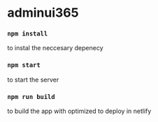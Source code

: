 # adminui365
### `npm install` 
to instal the neccesary depenecy
### `npm start`
to start the server
### `npm run build`
to build the app with optimized to deploy in netlify
